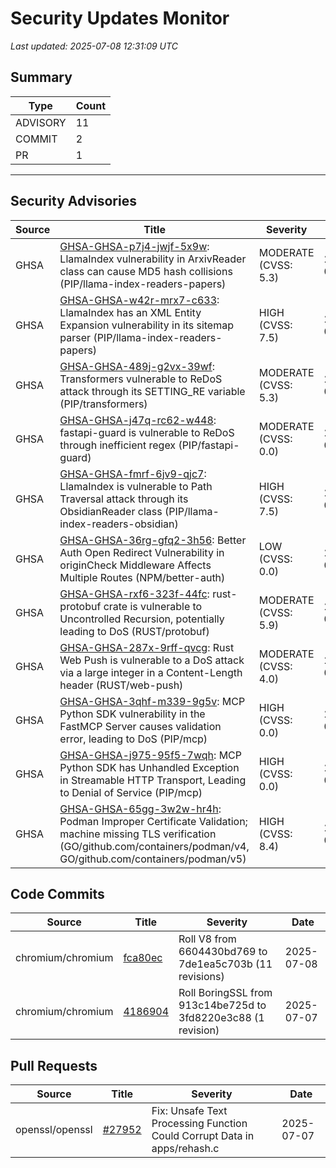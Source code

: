# Security Updates Monitor

*Last updated: 2025-07-08 12:31:09 UTC*

## Summary
| Type | Count |
|------|-------|
| ADVISORY | 11 |
| COMMIT | 2 |
| PR | 1 |

---

## Security Advisories

| Source | Title | Severity | Date |
|--------|-------|----------|------|
| GHSA | [GHSA-GHSA-p7j4-jwjf-5x9w](https://github.com/advisories/GHSA-p7j4-jwjf-5x9w): LlamaIndex vulnerability in ArxivReader class can cause MD5 hash collisions (PIP/llama-index-readers-papers) | MODERATE (CVSS: 5.3) | 2025-07-07 |
| GHSA | [GHSA-GHSA-w42r-mrx7-c633](https://github.com/advisories/GHSA-w42r-mrx7-c633): LlamaIndex has an XML Entity Expansion vulnerability in its sitemap parser (PIP/llama-index-readers-papers) | HIGH (CVSS: 7.5) | 2025-07-07 |
| GHSA | [GHSA-GHSA-489j-g2vx-39wf](https://github.com/advisories/GHSA-489j-g2vx-39wf): Transformers vulnerable to ReDoS attack through its SETTING_RE variable (PIP/transformers) | MODERATE (CVSS: 5.3) | 2025-07-07 |
| GHSA | [GHSA-GHSA-j47q-rc62-w448](https://github.com/advisories/GHSA-j47q-rc62-w448): fastapi-guard is vulnerable to ReDoS through inefficient regex (PIP/fastapi-guard) | MODERATE (CVSS: 0.0) | 2025-07-07 |
| GHSA | [GHSA-GHSA-fmrf-6jv9-qjc7](https://github.com/advisories/GHSA-fmrf-6jv9-qjc7): LlamaIndex is vulnerable to Path Traversal attack through its ObsidianReader class (PIP/llama-index-readers-obsidian) | HIGH (CVSS: 7.5) | 2025-07-07 |
| GHSA | [GHSA-GHSA-36rg-gfq2-3h56](https://github.com/advisories/GHSA-36rg-gfq2-3h56): Better Auth Open Redirect Vulnerability in originCheck Middleware Affects Multiple Routes (NPM/better-auth) | LOW (CVSS: 0.0) | 2025-07-07 |
| GHSA | [GHSA-GHSA-rxf6-323f-44fc](https://github.com/advisories/GHSA-rxf6-323f-44fc): rust-protobuf crate is vulnerable to Uncontrolled Recursion, potentially leading to DoS (RUST/protobuf) | MODERATE (CVSS: 5.9) | 2025-07-05 |
| GHSA | [GHSA-GHSA-287x-9rff-qvcg](https://github.com/advisories/GHSA-287x-9rff-qvcg): Rust Web Push is vulnerable to a DoS attack via a large integer in a Content-Length header (RUST/web-push) | MODERATE (CVSS: 4.0) | 2025-07-05 |
| GHSA | [GHSA-GHSA-3qhf-m339-9g5v](https://github.com/advisories/GHSA-3qhf-m339-9g5v): MCP Python SDK vulnerability in the FastMCP Server causes validation error, leading to DoS (PIP/mcp) | HIGH (CVSS: 0.0) | 2025-07-04 |
| GHSA | [GHSA-GHSA-j975-95f5-7wqh](https://github.com/advisories/GHSA-j975-95f5-7wqh): MCP Python SDK has Unhandled Exception in Streamable HTTP Transport, Leading to Denial of Service (PIP/mcp) | HIGH (CVSS: 0.0) | 2025-07-04 |
| GHSA | [GHSA-GHSA-65gg-3w2w-hr4h](https://github.com/advisories/GHSA-65gg-3w2w-hr4h): Podman Improper Certificate Validation; machine missing TLS verification (GO/github.com/containers/podman/v4, GO/github.com/containers/podman/v5) | HIGH (CVSS: 8.4) | 2025-06-25 |

## Code Commits

| Source | Title | Severity | Date |
|--------|-------|----------|------|
| chromium/chromium | [fca80ec](https://github.com/chromium/chromium/commit/fca80ec5b95c32a556049239427daa3a0cc41f80) | Roll V8 from 6604430bd769 to 7de1ea5c703b (11 revisions) | 2025-07-08 |
| chromium/chromium | [4186904](https://github.com/chromium/chromium/commit/4186904137f642a442c91ee87d50d6dff4e605e9) | Roll BoringSSL from 913c14be725d to 3fd8220e3c88 (1 revision) | 2025-07-07 |

## Pull Requests

| Source | Title | Severity | Date |
|--------|-------|----------|------|
| openssl/openssl | [#27952](https://github.com/openssl/openssl/pull/27952) | Fix: Unsafe Text Processing Function Could Corrupt Data in apps/rehash.c | 2025-07-07 |

